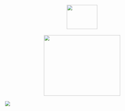 <p align="center">
  <img width="100" height="80" src="https://cdn.discordapp.com/attachments/992106318200582214/993027615856275506/tumblr_3f4815d42f2b66b895ec291cc3713c50_18339139_250.gif">
  

 
</p>






<h4 align="center">
  <b> <img width="250" height="200" src="https://cdn.discordapp.com/attachments/992106318200582214/1009574304662425672/unknown.png"> </b>
</h4>






<a href="https://www.youtube.com/watch?v=lh5oSs6K92w"><img src="https://64.media.tumblr.com/1ba13f0c6652a6017258c86c394ced6b/d722bffbbe64d134-79/s250x400/c21a3a57e7b62b499ebff696921b08d822027534.gif"></a>
